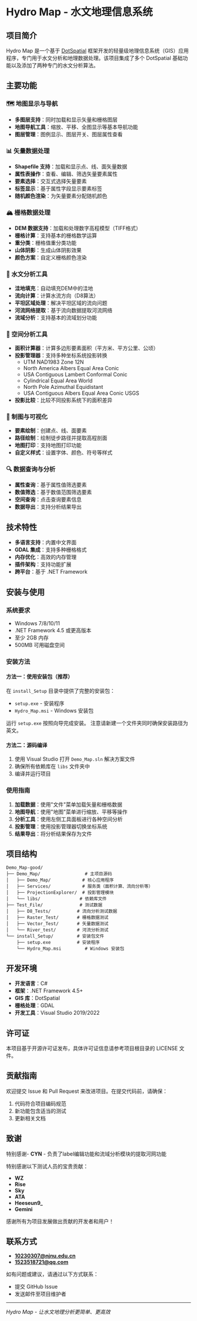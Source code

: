 # Hydro Map - 水文地理信息系统

## 项目简介

Hydro Map 是一个基于 [DotSpatial](https://dotspatial.github.io/) 框架开发的轻量级地理信息系统（GIS）应用程序，专门用于水文分析和地理数据处理。该项目集成了多个 DotSpatial 基础功能以及添加了两种专门的水文分析算法。

## 主要功能

### 🗺️ 地图显示与导航
- **多图层支持**：同时加载和显示矢量和栅格图层
- **地图导航工具**：缩放、平移、全图显示等基本导航功能
- **图层管理**：图例显示、图层开关、图层属性查看

### 📊 矢量数据处理
- **Shapefile 支持**：加载和显示点、线、面矢量数据
- **属性表操作**：查看、编辑、筛选矢量要素属性
- **要素选择**：交互式选择矢量要素
- **标签显示**：基于属性字段显示要素标签
- **随机颜色渲染**：为矢量要素分配随机颜色

### 🏔️ 栅格数据处理
- **DEM 数据支持**：加载和处理数字高程模型（TIFF格式）
- **栅格计算**：支持基本的栅格数学运算
- **重分类**：栅格值重分类功能
- **山体阴影**：生成山体阴影效果
- **颜色方案**：自定义栅格颜色渲染

### 🌊 水文分析工具
- **洼地填充**：自动填充DEM中的洼地
- **流向计算**：计算水流方向（D8算法）
- **平坦区域处理**：解决平坦区域的流向问题
- **河流网络提取**：基于流向数据提取河流网络
- **流域分析**：支持基本的流域划分功能

### 📐 空间分析工具
- **面积计算器**：计算多边形要素面积（平方米、平方公里、公顷）
- **投影管理器**：支持多种坐标系统投影转换
  - UTM NAD1983 Zone 12N
  - North America Albers Equal Area Conic
  - USA Contiguous Lambert Conformal Conic
  - Cylindrical Equal Area World
  - North Pole Azimuthal Equidistant
  - USA Contiguous Albers Equal Area Conic USGS
- **投影比较**：比较不同投影系统下的面积差异

### 🎨 制图与可视化
- **要素绘制**：创建点、线、面要素
- **路径绘制**：绘制徒步路径并提取高程剖面
- **地图打印**：支持地图打印功能
- **自定义样式**：设置字体、颜色、符号等样式

### 🔍 数据查询与分析
- **属性查询**：基于属性值筛选要素
- **数值筛选**：基于数值范围筛选要素
- **空间查询**：点击查询要素信息
- **数据导出**：支持分析结果导出

## 技术特性

- **多语言支持**：内置中文界面
- **GDAL 集成**：支持多种栅格格式
- **内存优化**：高效的内存管理
- **插件架构**：支持功能扩展
- **跨平台**：基于 .NET Framework

## 安装与使用

### 系统要求
- Windows 7/8/10/11
- .NET Framework 4.5 或更高版本
- 至少 2GB 内存
- 500MB 可用磁盘空间

### 安装方法

#### 方法一：使用安装包（推荐）
在 `install_Setup` 目录中提供了完整的安装包：
- `setup.exe` - 安装程序
- `Hydro_Map.msi` - Windows 安装包

运行 `setup.exe` 按照向导完成安装。
注意请新建一个文件夹同时确保安装路径为英文。

#### 方法二：源码编译
1. 使用 Visual Studio 打开 `Demo_Map.sln` 解决方案文件
2. 确保所有依赖库在 `libs` 文件夹中
3. 编译并运行项目

### 使用指南

1. **加载数据**：使用"文件"菜单加载矢量和栅格数据
2. **地图导航**：使用"地图"菜单进行缩放、平移等操作
3. **分析工具**：使用左侧工具面板进行各种空间分析
4. **投影管理**：使用投影管理器切换坐标系统
5. **结果导出**：将分析结果保存为文件

## 项目结构

```
Demo_Map-good/
├── Demo_Map/                 # 主项目源码
│   ├── Demo_Map/            # 核心应用程序
│   ├── Services/            # 服务类（面积计算、流向分析等）
│   ├── ProjectionExplorer/  # 投影管理模块
│   └── libs/               # 依赖库文件
├── Test_File/              # 测试数据
│   ├── D8_Tests/          # 流向分析测试数据
│   ├── Raster_Test/       # 栅格数据测试
│   ├── Vector_Test/       # 矢量数据测试
│   └── River_test/        # 河流分析测试
└── install_Setup/         # 安装包文件
    ├── setup.exe          # 安装程序
    └── Hydro_Map.msi         # Windows 安装包
```

## 开发环境

- **开发语言**：C#
- **框架**：.NET Framework 4.5+
- **GIS 库**：DotSpatial
- **栅格处理**：GDAL
- **开发工具**：Visual Studio 2019/2022

## 许可证

本项目基于开源许可证发布，具体许可证信息请参考项目根目录的 LICENSE 文件。

## 贡献指南

欢迎提交 Issue 和 Pull Request 来改进项目。在提交代码前，请确保：
1. 代码符合项目编码规范
2. 新功能包含适当的测试
3. 更新相关文档

## 致谢

特别感谢- **CYN** - 负责了label编辑功能和流域分析模块的提取河网功能

特别感谢以下测试人员的宝贵贡献：

- **WZ**
- **Rise**
- **Sky**  
- **ATA** 
- **Heeseun9_** 
- **Gemini** 

感谢所有为项目发展做出贡献的开发者和用户！

## 联系方式 
- **10230307@njnu.edu.cn**    
- **1523518721@qq.com**

如有问题或建议，请通过以下方式联系：
- 提交 GitHub Issue
- 发送邮件至项目维护者

---

*Hydro Map - 让水文地理分析更简单、更高效*
